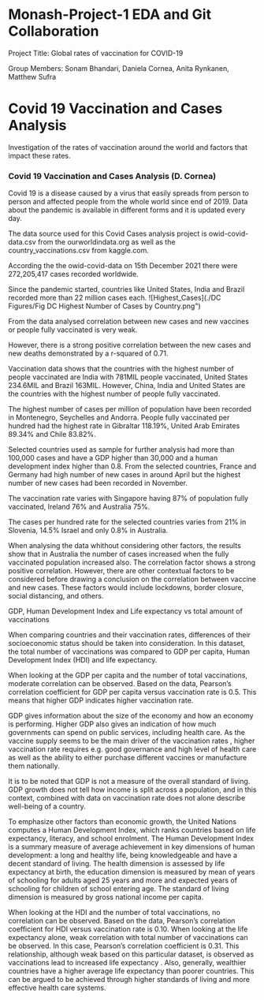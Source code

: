
# Monash-Project-1 EDA and Git Collaboration
Project Title:
Global rates of vaccination for COVID-19

Group Members:
Sonam Bhandari, Daniela Cornea, Anita Rynkanen, Matthew Sufra

# Covid 19 Vaccination and Cases Analysis
Investigation of the rates of vaccination around the world and factors that impact these rates.
### Covid 19 Vaccination and Cases Analysis (D. Cornea)

Covid 19 is a disease caused by a virus that easily spreads from person to person and affected people from the whole world since end of 2019. Data about the pandemic is available in different forms and it is updated every day. 

The data source used for this Covid Cases analysis project is owid-covid-data.csv from the ourworldindata.org as well as the country_vaccinations.csv from kaggle.com.

According the the owid-covid-data on 15th December 2021 there were 272,205,417 cases recorded worldwide.

Since the pandemic started, countries like United States, India and Brazil recorded more than 22 million cases each. 
![Highest_Cases](./DC Figures/Fig DC Highest Number of Cases by Country.png")

From the data analysed correlation between new cases and new vaccines or people fully vaccinated is very weak.

However, there is a strong positive correlation between the new cases and new deaths demonstrated by a r-squared of 0.71.

Vaccination data shows that the countries with the highest number of people vaccinated are India with 781MIL people vaccinated, United States 234.6MIL and Brazil 163MIL. However, China, India and United States are the countries with the highest number of people fully vaccinated.

The highest number of cases per million of population have been recorded in Montenegro, Seychelles and Andorra.
People fully vaccinated per hundred had the highest rate in Gibraltar 118.19%, United Arab Emirates	89.34% and Chile 83.82%.

Selected countries used as sample for further analysis had more than 100,000 cases and have a GDP higher than 30,000 and a human development index higher than 0.8.
From the selected countries, France and Germany had high number of new cases in around April but the highest number of new cases had been recorded in November.

The vaccination rate varies with Singapore having 87% of population fully vaccinated, Ireland 76% and Australia 75%.

The cases per hundred rate for the selected countries varies from 21% in Slovenia, 14.5% Israel and only 0.8% in Australia.

When analysing the data whithout considering other factors, the results show that in Australia the number of cases increased when the fully vaccinated population increased also. The correlation factor shows a strong positive correlation. However, there are other contextual factors to be considered before drawing a conclusion on the correlation between vaccine and new cases. These factors would include lockdowns, border closure, social distancing, and others.

GDP, Human Development Index and Life expectancy vs total amount of vaccinations

When comparing countries and their vaccination rates, differences of their socioeconomic status should be taken into consideration. In this dataset, the total number of vaccinations was compared to GDP per capita, Human Development Index (HDI) and life expectancy. 

When looking at the GDP per capita and the number of total vaccinations, moderate correlation can be observed. Based on the data, Pearson’s correlation coefficient for GDP per capita versus vaccination rate is 0.5. This means that higher GDP indicates higher vaccination rate. 

GDP  gives information about the size of the economy and how an economy is performing.  Higher GDP also gives an indication of how much governments can spend on public services, including health care. As the vaccine supply seems to be the main driver of the vaccination rates , higher vaccination rate requires e.g. good governance and high level of health care as well as the ability to either purchase different vaccines or manufacture them nationally. 

It is to be noted that GDP is not a measure of the overall standard of living. GDP growth does not tell how income is split across a population, and in this context, combined with data on vaccination rate does not alone describe well-being of a country. 

To emphasize other factors than economic growth, the United Nations computes a Human Development Index, which ranks countries based on life expectancy, literacy, and school enrolment. The Human Development Index  is a summary measure of average achievement in key dimensions of human development: a long and healthy life, being knowledgeable and have a decent standard of living. The health dimension is assessed by life expectancy at birth, the education dimension is measured by mean of years of schooling for adults aged 25 years and more and expected years of schooling for children of school entering age. The standard of living dimension is measured by gross national income per capita. 

When looking at the HDI and the number of total vaccinations, no correlation can be observed. Based on the data, Pearson’s correlation coefficient for HDI versus vaccination rate is 0.10. When looking at the life expectancy alone, weak correlation with total number of vaccinations can be observed. In this case, Pearson’s correlation coefficient is 0.31. This relationship, although weak based on this particular dataset, is observed as vaccinations lead to increased life expectancy . Also, generally, wealthier countries have a higher average life expectancy than poorer countries. This can be argued to be achieved through higher standards of living and more effective health care systems. 

